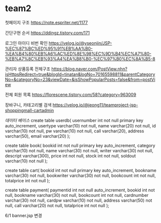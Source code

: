# team2

첫페이지 구조 https://note.espriter.net/1177

간단구현 순서 https://ddingz.tistory.com/171

로그인 아이디 비번 확인 https://velog.io/@yseonjin/JSP-%EC%87%BC%ED%95%91%EB%AA%B0-%EA%B4%80%EB%A6%AC%ED%8E%98%EC%9D%B4%EC%A7%80-%EB%A7%8C%EB%93%A4%EA%B8%B0-%EC%97%B0%EC%8A%B5-8

관리자 상품등록 전체구조 https://blog.naver.com/PostView.nhn?isHttpsRedirect=true&blogId=tinatan&logNo=70165598811&parentCategoryNo=&categoryNo=23&viewDate=&isShowPopularPosts=false&from=postView

전체 회원 목록 https://florescene.tistory.com/58?category=963009

장바구니, 카테고리별 검색 https://velog.io/@jeong11/teamproject-jsp-shoppingmall-cartadmin


*데이터 베이스*
create table userdb( usernumber int not null primary key auto_increment, usertype varchar(10) not null, name varchar(20) not null, id varchar(10) not null, pw varchar(10) not null, call varchar(20), address varchar(50), email varchar(20) );

create table book( bookid int not null primary key auto_increment, category varchar(10) not null, name varchar(30) not null, writer varchar(30) not null, descript varchar(300), price int not null, stock int not null, soldout varchar(10) not null );

create table cart( bookid int not null primary key auto_increment, bookname varchar(30) not null, bookwriter varchar(30) not null, bookcount int not null, totalprice int not null );

create table payment( paymentid int not null auto_increment, bookid int not null, bookname varchar(30) not null, bookcount int not null, cardnumber varchar(30) not null, cardpw varchar(10) not null, address varchar(50) not null, call varchar(20) not null, totalprice int not null );


6/1 banner.jsp 변경 
